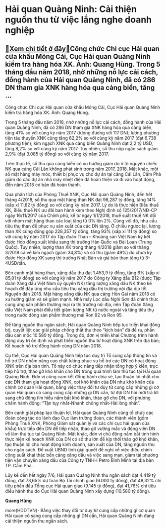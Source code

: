 Hải quan Quảng Ninh: Cải thiện nguồn thu từ việc lắng nghe doanh nghiệp
=======================================================================

[:gift:Xem chi tiết ở đây:gift:](https://hddtvn.com/hai-quan-quang-ninh-cai-thien-nguon-thu-tu-viec-lang-nghe-doanh-nghiep/)Công chức Chi cục Hải quan cửa khẩu Móng Cái, Cục Hải quan Quảng Ninh kiểm tra hàng hóa XK. Ảnh: Quang Hùng. Trong 5 tháng đầu năm 2018, nhờ những nỗ lực cải cách, đồng hành của Hải quan Quảng Ninh, đã có 286 DN tham gia XNK hàng hóa qua cảng biển, tăng …
---------------------------------------------------------------------------------------------------------------------------------------------------------------------------------------------------------------------------------------------------------------







 






 Công chức Chi cục Hải quan cửa khẩu Móng Cái, Cục Hải quan Quảng Ninh kiểm tra hàng hóa XK. Ảnh: Quang Hùng. 


Trong 5 tháng đầu năm 2018, nhờ những nỗ lực cải cách, đồng hành của Hải quan Quảng Ninh, đã có 286 DN tham gia XNK hàng hóa qua cảng biển, tăng 41% so với cùng kỳ năm 2017 (tương đương với 117 DN); lượng phương tiện tàu thuyền XNK cũng tăng 62,2% so với cùng kỳ năm 2017 (đạt 6.738 phương tiện); kim ngạch XNK qua cảng biển Quảng Ninh đạt 2,2 tỷ USD, tăng 8,2% so với cùng kỳ năm 2017. Tuy nhiên, số thu nộp ngân sách giảm 2,9% (đạt 3.085 tỷ đồng) so với cùng kỳ năm 2017. 


Trên thực tế, số thu qua cảng biển có xu hướng giảm do ô tô nguyên chiếc NK qua cảng Cái Lân không phát sinh trong năm 2017, 2018. Mặt khác, một số mặt hàng máy móc, thiết bị phục vụ cho dự án tại cảng Cái Lân, Cẩm Phả giảm do các dự án nhà máy nhiệt điện đã hoàn thiện và đi vào hoạt động, đến năm 2018 cơ bản đã hoàn thành.


Qua phân tích của Phòng Thuế XNK, Cục Hải quan Quảng Ninh, đến hết tháng 4/2018, số thu qua mặt hàng than NK đạt 98,287 tỷ đồng, tăng 14% (xấp xỉ 11,82 tỷ đồng) so với cùng kỳ năm 2017. Lý do là thực hiện Biểu thuế XK, Biểu thuế NK ưu đãi ban hành kèm theo Nghị định số 125/2017/NĐ-CP ngày 16/11/2017 của Chính phủ, kể từ ngày 1/1/2018, thuế suất thuế NK đối với nhóm mặt hàng than các loại tăng từ 0% lên 2%. Cùng với đó, nhu cầu tiêu thụ than để phục vụ sản xuất của các DN tăng. Ở chiều ngược lại, lượng than XK cũng đóng góp 228,357 tỷ đồng, tăng 93% (xấp xỉ 111 tỷ đồng) so với cùng kỳ năm 2017 do Tập đoàn Than – Khoáng sản Việt Nam ký kết được Hợp đồng xuất khẩu sang thị trường Hàn Quốc và Đài Loan (Trung Quốc). Tuy nhiên, lượng than XK trong tháng 4/2018 giảm so với tháng 3/2018 cả về kim ngạch (giảm 34,8%) và số thu (giảm 49%) do chưa ký được Hợp đồng XK sang thị trường Nhật Bản và giá bán than tăng từ 3-4USD/tấn. 


Bên cạnh mặt hàng than, xăng dầu thu đạt 1.453,9 tỷ đồng, tăng 6% (xấp xỉ 85,01 tỷ đồng) so với cùng kỳ năm 2017 do Công ty Xăng dầu B12 (được Tập đoàn Xăng dầu Việt Nam ủy quyền NK) tăng lượng xăng dầu NK theo kế hoạch để đáp ứng nhu cầu tiêu thụ xăng dầu thị trường nội địa dịp tết Nguyên đán 2018. Mặt hàng xăng dầu NK qua cảng Hòn Gai năm 2018 có xu hướng giảm và sẽ giảm mạnh. Nhà máy Lọc dầu Nghi Sơn đã chính thức cung ứng sản phẩm thương mại ra thị trường nội địa, nên Tập đoàn Xăng dầu Việt Nam phải điều tiết giảm lượng NK từ nước ngoài và tăng tiêu thụ trong nước dòng sản phẩm thương mại Ron 92 và Ron 95.


Để tăng nguồn thu ngân sách, Hải quan Quảng Ninh tiếp tục triển khai đồng bộ, quyết liệt các giải pháp chống thất thu theo “kịch bản” đã đề ra, phấn đấu cán mốc 10.580 tỷ đồng. Trong đó, đơn vị triển khai Chương trình hành động duy trì ổn định và phát triển nguồn thu từ hoạt động XNK trên địa bàn; Kế hoạch hỗ trợ đồng hành cùng DN năm 2018.


Cụ thể, Cục Hải quan Quảng Ninh tiếp tục duy trì Tổ cung cấp thông tin và hỗ trợ DN nhằm nâng cao chất lượng phục vụ hỗ trợ các DN có hoạt động XNK trên địa bàn tỉnh. Tổ này có chức năng tiếp nhận tổng hợp ý kiến, trực tiếp hỗ trợ, tháo gỡ khó khăn cho DN trong quá trình làm thủ tục tại Hải quan Quảng Ninh. Đơn vị cũng cam kết đồng hành chia sẻ, tạo thuận lợi nhất cho các DN tham gia hoạt động XNK, coi khó khăn của DN như khó khăn của chính cơ quan Hải quan, bằng việc thay đổi tư duy từ cung cấp những gì cơ quan Hải quan có sang cung cấp những gì DN cần, từ đợi DN hỏi mới trả lời sang chủ động tìm hiểu nắm bắt khó khăn, tháo gỡ cho DN, với phương châm hành động: “Tận tụy nhất-Nhanh chóng nhất-Hài lòng nhất”.


Bên cạnh giải pháp tạo thuận lợi, Hải quan Quảng Ninh cũng tổ chức các đoàn công tác do lãnh đạo Cục làm trưởng đoàn, các thành viên (gồm Phòng Thuế XNK, Phòng Giám sát quản lý và các chi cục hải quan cửa khẩu) trực tiếp đến DN để tiếp nhận, tháo gỡ vướng mắc và động viên DN về làm thủ tục tại Quảng Ninh. Mặt khác, đơn vị chủ động nắm bắt tình hình thực hiện kế hoạch XNK của DN có số thu lớn để kịp thời tháo gỡ khó khăn, tạo thuận lợi cho hoạt động kinh doanh, sản xuất của DN, tăng nguồn thu cho ngân sách. Đề xuất UBND tỉnh giải quyết đề nghị về việc điều chỉnh công suất khai thác bến cảng xăng dầu và việc sang mạn, giảm tải phương tiện vận chuyển xăng dầu của Công ty TNHH Petro Bình Minh tại địa bàn TP. Cẩm Phả. 







Lũy kế đến hết ngày 7/6, Hải quan Quảng Ninh thu ngân sách đạt 4.419 tỷ đồng, đạt 73,65% dự toán Bộ Tài chính giao (6.000 tỷ đồng), đạt 48,32% chỉ tiêu phấn đấu Tổng cục Hải quan giao (9.145 tỷ đồng), đạt 41,76% chỉ tiêu điều hành thu do Cục Hải quan Quảng Ninh xây dựng (10.580 tỷ đồng).












**Quang Hùng**



more(HDDTVN)- Bằng việc thay đổi tư duy từ cung cấp những gì cơ quan Hải quan có sang cung cấp những gì DN cần, Hải quan Quảng Ninh đang cải thiện nguồn thu ngân sách.


